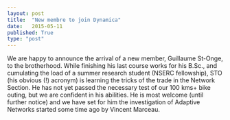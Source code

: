 ```yaml
---
layout: post
title:  "New membre to join Dynamica"
date:   2015-05-11
published: True
type: "post"
---
```


We are happy to announce the arrival of a new member, Guillaume St-Onge, to the brotherhood. While finishing his last course works for his B.Sc., and cumulating the load of a summer research student (NSERC fellowship), STO (his obvious (!) acronym) is learning the tricks of the trade in the Network Section. He has not yet passed the necessary test of our 100 kms+ bike outing,
but we are confident in his abilities. He is most welcome (until further notice) and we have set for him the investigation of Adaptive Networks started some time ago by Vincent Marceau.



